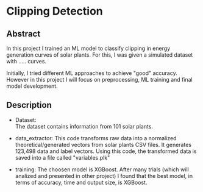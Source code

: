 # Clipping Detection

## Abstract
In this project I trained an ML model to classify clipping in energy generation curves of solar plants. For this, I was given a simulated dataset with ..... curves.

Initially, I tried different ML approaches to achieve "good" accuracy. However in this project I will focus on preprocessing, ML training and final model development.

## Description

- Dataset:  
  The dataset contains information from 101 solar plants.

- data_extractor:
  This code transforms raw data into a normalized theoretical/generated vectors from solar plants CSV files. It generates 123,498 data and label vectors.
  Using this code, the transformed data is saved into a file called "variables.plk"
  
- training:
  The choosen model is XGBoost. After many trials (which will analized and presented in other project) I found that the best model, in terms of accuracy, time and output size, is XGBoost.


